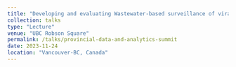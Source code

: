 ```yaml
---
title: "Developing and evaluating Wastewater-based surveillance of viral respiratory pathogens in BC"
collection: talks
type: "Lecture"
venue: "UBC Robson Square"
permalink: /talks/provincial-data-and-analytics-summit
date: 2023-11-24
location: "Vancouver-BC, Canada"
---
```

